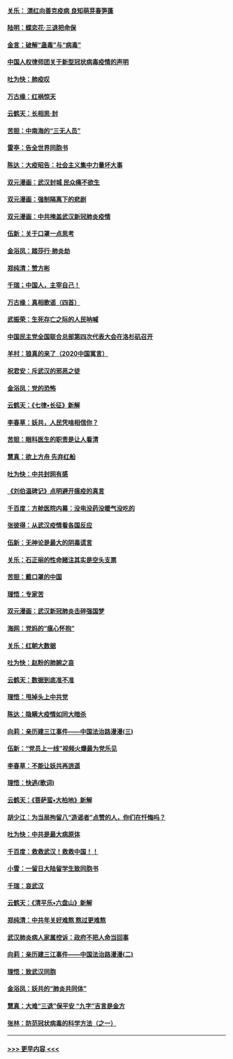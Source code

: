 #### [关乐： 漂红向善克疫病 良知萌芽春笋蓬](../pages/nsc993/n11865710.md?t=02131733) 
#### [陆明：蝶恋花‧三退把命保](../pages/nsc993/n11865673.md?t=02131733) 
#### [金言：破解“蛊毒”与“病毒”](../pages/nsc993/n11864103.md?t=02131733) 
#### [中国人权律师团关于新型冠状病毒疫情的声明](../pages/nsc993/n11864249.md?t=02131733) 
#### [吐为快：肺疫叹](../pages/nsc993/n11864027.md?t=02131733) 
#### [万古缘：红祸惊天](../pages/nsc993/n11864079.md?t=02131733) 
#### [云鹤天：长相思‧封](../pages/nsc993/n11864006.md?t=02131733) 
#### [苦胆：中南海的“三无人员”](../pages/nsc993/n11862997.md?t=02131733) 
#### [雷亭：告全世界同胞书](../pages/nsc993/n11862572.md?t=02131733) 
#### [陈达：大疫昭告：社会主义集中力量坏大事](../pages/nsc993/n11859419.md?t=02131733) 
#### [双元漫画：武汉封城 民众痛不欲生](../pages/nsc993/n11859287.md?t=02131733) 
#### [双元漫画：强制隔离下的悲剧](../pages/nsc993/n11859244.md?t=02131733) 
#### [双元漫画：中共掩盖武汉新冠肺炎疫情](../pages/nsc993/n11858249.md?t=02131733) 
#### [伍新：关于口罩一点思考](../pages/nsc993/n11859195.md?t=02131733) 
#### [金浴凤：踏莎行‧肺炎劫](../pages/nsc993/n11858227.md?t=02131733) 
#### [郑纯清：赞方彬](../pages/nsc993/n11856803.md?t=02131733) 
#### [千瑞；中国人，主宰自己！](../pages/nsc993/n11856793.md?t=02131733) 
#### [万古缘：真相歌谣（四首）](../pages/nsc993/n11856263.md?t=02131733) 
#### [武振荣：生死存亡之际的人民呐喊](../pages/nsc993/n11856256.md?t=02131733) 
#### [中国民主党全国联合总部第四次代表大会在洛杉矶召开](../pages/nsc993/n11856344.md?t=02131733) 
#### [羊村：狼真的来了（2020中国寓言）](../pages/nsc993/n11856229.md?t=02131733) 
#### [祝君安：斥武汉的邪恶之徒](../pages/nsc993/n11855861.md?t=02131733) 
#### [金浴凤：党的恐怖](../pages/nsc993/n11855849.md?t=02131733) 
#### [云鹤天：《七律▪长征》新解](../pages/nsc993/n11855479.md?t=02131733) 
#### [李春草：妖共，人民凭啥相信你？](../pages/nsc993/n11855196.md?t=02131733) 
#### [苦胆：眼科医生的职责是让人看清](../pages/nsc993/n11853840.md?t=02131733) 
#### [慧真：欲上方舟 先弃红船](../pages/nsc993/n11853483.md?t=02131733) 
#### [吐为快：中共封网有感](../pages/nsc993/n11852575.md?t=02131733) 
#### [《刘伯温碑记》点明避开瘟疫的真言](../pages/nsc993/n11852128.md?t=02131733) 
#### [千百度：方舱医院内幕：没电没药没暖气没吃的](../pages/nsc993/n11850211.md?t=02131733) 
#### [张彼得：从武汉疫情看各国反应](../pages/nsc993/n11850102.md?t=02131733) 
#### [伍新：无神论是最大的阴毒谎言](../pages/nsc993/n11846129.md?t=02131733) 
#### [关乐：石正丽的性命赌注其实是空头支票](../pages/nsc993/n11846109.md?t=02131733) 
#### [苦胆：戴口罩的中国](../pages/nsc993/n11845576.md?t=02131733) 
#### [理悟：专家苦](../pages/nsc993/n11845564.md?t=02131733) 
#### [双元漫画：武汉新冠肺炎击碎强国梦](../pages/nsc993/n11843320.md?t=02131733) 
#### [海网：党妈的“瘟心怀抱”](../pages/nsc993/n11840740.md?t=02131733) 
#### [关乐：红朝大数据](../pages/nsc993/n11840675.md?t=02131733) 
#### [吐为快：赵粉的肺腑之哀](../pages/nsc993/n11840618.md?t=02131733) 
#### [云鹤天：数据到底准不准](../pages/nsc993/n11840325.md?t=02131733) 
#### [理悟：甩掉头上中共党](../pages/nsc993/n11838826.md?t=02131733) 
#### [陈达：隐瞒大疫情如同大暗杀](../pages/nsc993/n11838771.md?t=02131733) 
#### [向莉：亲历建三江事件——中国法治路漫漫(三)](../pages/nsc993/n11831825.md?t=02131733) 
#### [伍新：“党员上一线”视频火爆最为党乐见](../pages/nsc993/n11838200.md?t=02131733) 
#### [李春草：不能让妖共再逍遥](../pages/nsc993/n11838102.md?t=02131733) 
#### [理悟：快逃(歌词)](../pages/nsc993/n11838083.md?t=02131733) 
#### [云鹤天：《菩萨蛮▪大柏地》新解](../pages/nsc993/n11838059.md?t=02131733) 
#### [胡少江：为当局拘留八“造谣者”点赞的人，你们在忏悔吗？](../pages/nsc993/n11836801.md?t=02131733) 
#### [吐为快：中共是最大病原体](../pages/nsc993/n11836748.md?t=02131733) 
#### [千百度：救救武汉！救救中国！！](../pages/nsc993/n11836145.md?t=02131733) 
#### [小雪：一留日大陆留学生致同胞书](../pages/nsc993/n11834624.md?t=02131733) 
#### [千瑞：哀武汉](../pages/nsc993/n11833647.md?t=02131733) 
#### [云鹤天：《清平乐▪六盘山》新解](../pages/nsc993/n11833611.md?t=02131733) 
#### [郑纯清：中共年关好难熬 熬过更难熬](../pages/nsc993/n11833489.md?t=02131733) 
#### [武汉肺炎病人家属控诉：政府不把人命当回事](../pages/nsc993/n11833205.md?t=02131733) 
#### [向莉：亲历建三江事件——中国法治路漫漫(二)](../pages/nsc993/n11829102.md?t=02131733) 
#### [理悟：致武汉同胞](../pages/nsc993/n11831522.md?t=02131733) 
#### [金浴凤：妖共的“肺炎共同体”](../pages/nsc993/n11829448.md?t=02131733) 
#### [慧真：大难“三退”保平安 “九字”吉言是金方](../pages/nsc993/n11829501.md?t=02131733) 
#### [张林：防范冠状病毒的科学方法（之一）](../pages/nsc993/n11828618.md?t=02131733) 

----
#### [ >>> 更早内容 <<< ](../indexes/nsc993-earlier.md)
